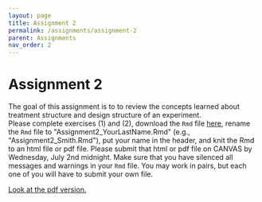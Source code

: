 ```yaml
---
layout: page
title: Assignment 2
permalink: /assignments/assignment-2
parent: Assignments
nav_order: 2
---
```

  
# Assignment 2  
  
The goal of this assignment is to to review the concepts learned about treatment structure and design structure of an experiment.  
Please complete exercises (1) and (2), download the `Rmd` file [here](https://stat720.github.io/summer2025/assignments/Assignment2_YourLastName.Rmd), 
rename the `Rmd` file to "Assignment2_YourLastName.Rmd" (e.g., "Assignment2_Smith.Rmd"), put your name in the header, and knit the Rmd to an html file or pdf file. 
Please submit that html or pdf file on CANVAS by Wednesday, July 2nd midnight. 
Make sure that you have silenced all messages and warnings in your `Rmd` file. 
You may work in pairs, but each one of you will have to submit your own file. 

[Look at the pdf version.](https://stat720.github.io/summer2025/assignments/Assignment2_YourLastName.pdf)

